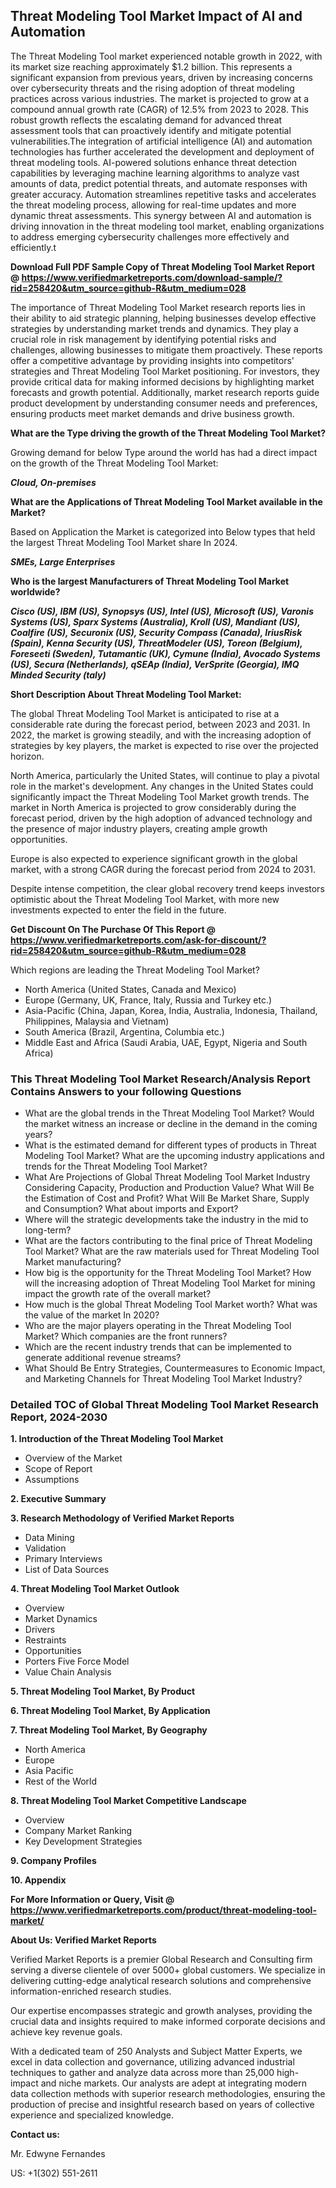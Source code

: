 <h2>Threat Modeling Tool Market Impact of AI and Automation</h2>The Threat Modeling Tool market experienced notable growth in 2022, with its market size reaching approximately $1.2 billion. This represents a significant expansion from previous years, driven by increasing concerns over cybersecurity threats and the rising adoption of threat modeling practices across various industries. The market is projected to grow at a compound annual growth rate (CAGR) of 12.5% from 2023 to 2028. This robust growth reflects the escalating demand for advanced threat assessment tools that can proactively identify and mitigate potential vulnerabilities.The integration of artificial intelligence (AI) and automation technologies has further accelerated the development and deployment of threat modeling tools. AI-powered solutions enhance threat detection capabilities by leveraging machine learning algorithms to analyze vast amounts of data, predict potential threats, and automate responses with greater accuracy. Automation streamlines repetitive tasks and accelerates the threat modeling process, allowing for real-time updates and more dynamic threat assessments. This synergy between AI and automation is driving innovation in the threat modeling tool market, enabling organizations to address emerging cybersecurity challenges more effectively and efficiently.t</p><p id="" class=""><strong>Download Full PDF Sample Copy of Threat Modeling Tool Market Report @ <a href="https://www.verifiedmarketreports.com/download-sample/?rid=258420&utm_source=github-R&utm_medium=028" target="_blank">https://www.verifiedmarketreports.com/download-sample/?rid=258420&utm_source=github-R&utm_medium=028</a></strong></p><p>The importance of&nbsp;Threat Modeling Tool Market research reports lies in their ability to aid strategic planning, helping businesses develop effective strategies by understanding market trends and dynamics. They play a crucial role in risk management by identifying potential risks and challenges, allowing businesses to mitigate them proactively. These reports offer a competitive advantage by providing insights into competitors' strategies and Threat Modeling Tool Market positioning. For investors, they provide critical data for making informed decisions by highlighting market forecasts and growth potential. Additionally, market research reports guide product development by understanding consumer needs and preferences, ensuring products meet market demands and drive business growth.</p><p><strong>What are the&nbsp;Type driving the growth of the Threat Modeling Tool Market?</strong></p><p id="" class="">Growing demand for below Type around the world has had a direct impact on the growth of the Threat Modeling Tool Market:</p><em><strong>Cloud, On-premises</strong></em></p><strong>What are the&nbsp;Applications&nbsp;of Threat Modeling Tool Market available in the Market?</strong></p><p id="" class="">Based on Application the Market is categorized into Below types that held the largest Threat Modeling Tool Market share In 2024.</p><em><strong>SMEs, Large Enterprises</strong></em></p><strong>Who is the largest Manufacturers of Threat Modeling Tool Market worldwide?</strong></p><p><em><strong>Cisco (US), IBM (US), Synopsys (US), Intel (US), Microsoft (US), Varonis Systems (US), Sparx Systems (Australia), Kroll (US), Mandiant (US), Coalfire (US), Securonix (US), Security Compass (Canada), IriusRisk (Spain), Kenna Security (US), ThreatModeler (US), Toreon (Belgium), Foreseeti (Sweden), Tutamantic (UK), Cymune (India), Avocado Systems (US), Secura (Netherlands), qSEAp (India), VerSprite (Georgia), IMQ Minded Security (taly)</strong></em></p><p id="" class=""><strong>Short Description About Threat Modeling Tool Market:</strong></p><p>The global Threat Modeling Tool Market is anticipated to rise at a considerable rate during the forecast period, between 2023 and 2031. In 2022, the market is growing steadily, and with the increasing adoption of strategies by key players, the market is expected to rise over the projected horizon.</p><p>North America, particularly the United States, will continue to play a pivotal role in the market's development. Any changes in the United States could significantly impact the Threat Modeling Tool Market growth trends. The market in North America is projected to grow considerably during the forecast period, driven by the high adoption of advanced technology and the presence of major industry players, creating ample growth opportunities.</p><p>Europe is also expected to experience significant growth in the global market, with a strong CAGR during the forecast period from 2024 to 2031.</p><p>Despite intense competition, the clear global recovery trend keeps investors optimistic about the Threat Modeling Tool Market, with more new investments expected to enter the field in the future.</p><p id="" class=""><strong>Get Discount On The Purchase Of This Report @ <a href="https://www.verifiedmarketreports.com/ask-for-discount/?rid=258420&utm_source=github-R&utm_medium=028" target="_blank">https://www.verifiedmarketreports.com/ask-for-discount/?rid=258420&utm_source=github-R&utm_medium=028</a></strong></p>Which regions are leading the Threat Modeling Tool Market?</p><ul><li>North America (United States, Canada and Mexico)</li><li>Europe (Germany, UK, France, Italy, Russia and Turkey etc.)</li><li>Asia-Pacific (China, Japan, Korea, India, Australia, Indonesia, Thailand, Philippines, Malaysia and Vietnam)</li><li>South America (Brazil, Argentina, Columbia etc.)</li><li>Middle East and Africa (Saudi Arabia, UAE, Egypt, Nigeria and South Africa)</li></ul><h3 id="" class="">This Threat Modeling Tool Market Research/Analysis Report Contains Answers to your following Questions</h3><ul><li>What are the global trends in the Threat Modeling Tool Market? Would the market witness an increase or decline in the demand in the coming years?</li><li>What is the estimated demand for different types of products in Threat Modeling Tool Market? What are the upcoming industry applications and trends for the Threat Modeling Tool Market?</li><li>What Are Projections of Global Threat Modeling Tool Market Industry Considering Capacity, Production and Production Value? What Will Be the Estimation of Cost and Profit? What Will Be Market Share, Supply and Consumption? What about imports and Export?</li><li>Where will the strategic developments take the industry in the mid to long-term?</li><li>What are the factors contributing to the final price of Threat Modeling Tool Market? What are the raw materials used for Threat Modeling Tool Market manufacturing?</li><li>How big is the opportunity for the Threat Modeling Tool Market? How will the increasing adoption of Threat Modeling Tool Market for mining impact the growth rate of the overall market?</li><li>How much is the global Threat Modeling Tool Market worth? What was the value of the market In 2020?</li><li>Who are the major players operating in the Threat Modeling Tool Market? Which companies are the front runners?</li><li>Which are the recent industry trends that can be implemented to generate additional revenue streams?</li><li>What Should Be Entry Strategies, Countermeasures to Economic Impact, and Marketing Channels for Threat Modeling Tool Market Industry?</li></ul><h3 id="" class="">Detailed TOC of Global Threat Modeling Tool Market Research Report, 2024-2030</h3><p id="" class=""><strong>1. Introduction of the Threat Modeling Tool Market</strong></p><ul><li>Overview of the Market</li><li>Scope of Report</li><li>Assumptions</li></ul><p id="" class=""><strong>2. Executive Summary</strong></p><p id="" class=""><strong>3. Research Methodology of Verified Market Reports</strong></p><ul><li>Data Mining</li><li>Validation</li><li>Primary Interviews</li><li>List of Data Sources</li></ul><p id="" class=""><strong>4. Threat Modeling Tool Market Outlook</strong></p><ul><li>Overview</li><li>Market Dynamics</li><li>Drivers</li><li>Restraints</li><li>Opportunities</li><li>Porters Five Force Model</li><li>Value Chain Analysis</li></ul><p id="" class=""><strong>5. Threat Modeling Tool Market, By Product</strong></p><p id="" class=""><strong>6. Threat Modeling Tool Market, By Application</strong></p><p id="" class=""><strong>7. Threat Modeling Tool Market, By Geography</strong></p><ul><li>North America</li><li>Europe</li><li>Asia Pacific</li><li>Rest of the World</li></ul><p id="" class=""><strong>8. Threat Modeling Tool Market Competitive Landscape</strong></p><ul><li>Overview</li><li>Company Market Ranking</li><li>Key Development Strategies</li></ul><p id="" class=""><strong>9. Company Profiles</strong></p><p id="" class=""><strong>10. Appendix</strong></p><p id="" class=""><strong>For More Information or Query, Visit @ <a href="https://www.verifiedmarketreports.com/product/threat-modeling-tool-market/" target="_blank">https://www.verifiedmarketreports.com/product/threat-modeling-tool-market/</a></strong></p><p id="" class=""><strong>About Us: Verified Market Reports</strong></p><p id="" class="">Verified Market Reports is a premier Global Research and Consulting firm serving a diverse clientele of over 5000+ global customers. We specialize in delivering cutting-edge analytical research solutions and comprehensive information-enriched research studies.</p><p id="" class="">Our expertise encompasses strategic and growth analyses, providing the crucial data and insights required to make informed corporate decisions and achieve key revenue goals.</p><p id="" class="">With a dedicated team of 250 Analysts and Subject Matter Experts, we excel in data collection and governance, utilizing advanced industrial techniques to gather and analyze data across more than 25,000 high-impact and niche markets. Our analysts are adept at integrating modern data collection methods with superior research methodologies, ensuring the production of precise and insightful research based on years of collective experience and specialized knowledge.</p><p id="" class=""><strong>Contact us:</strong></p><p id="" class="">Mr. Edwyne Fernandes</p><p id="" class="">US: +1(302) 551-2611</p>